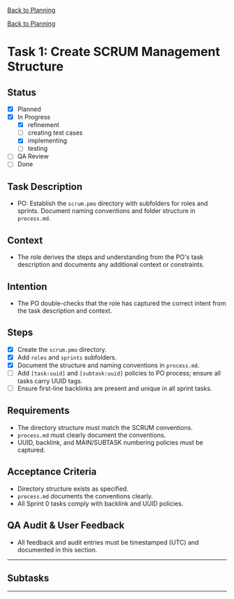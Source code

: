 <!--
SPDX-License-Identifier: AGPL-3.0-only + AI-GPL-Addendum
Copyright (c) 2025 The Web4Articles Authors
Copyleft: See AGPLv3 (./LICENSE) and AI-GPL Addendum (./AI-GPL.md)
Backlinks: /LICENSE , /AI-GPL.md
Use of `scrum.pmo` roles/process docs with AI is subject to AI-GPL copyleft unless dual-licensed.
-->

[Back to Planning](./planning.md)


[Back to Planning](./planning.md)

# Task 1: Create SCRUM Management Structure

## Status
- [x] Planned
- [x] In Progress
  - [x] refinement
  - [ ] creating test cases
  - [x] implementing
  - [ ] testing
- [ ] QA Review
- [ ] Done

## Task Description
- PO: Establish the `scrum.pmo` directory with subfolders for roles and sprints. Document naming conventions and folder structure in `process.md`.

## Context
- The role derives the steps and understanding from the PO's task description and documents any additional context or constraints.

## Intention
- The PO double-checks that the role has captured the correct intent from the task description and context.

## Steps
- [x] Create the `scrum.pmo` directory.
- [x] Add `roles` and `sprints` subfolders.
- [x] Document the structure and naming conventions in `process.md`.
- [ ] Add `[task:uuid]` and `[subtask:uuid]` policies to PO process; ensure all tasks carry UUID tags.
- [ ] Ensure first-line backlinks are present and unique in all sprint tasks.

## Requirements
- The directory structure must match the SCRUM conventions.
- `process.md` must clearly document the conventions.
- UUID, backlink, and MAIN/SUBTASK numbering policies must be captured.

## Acceptance Criteria
- Directory structure exists as specified.
- `process.md` documents the conventions clearly.
- All Sprint 0 tasks comply with backlink and UUID policies.

## QA Audit & User Feedback
- All feedback and audit entries must be timestamped (UTC) and documented in this section.

---
## Subtasks

---
